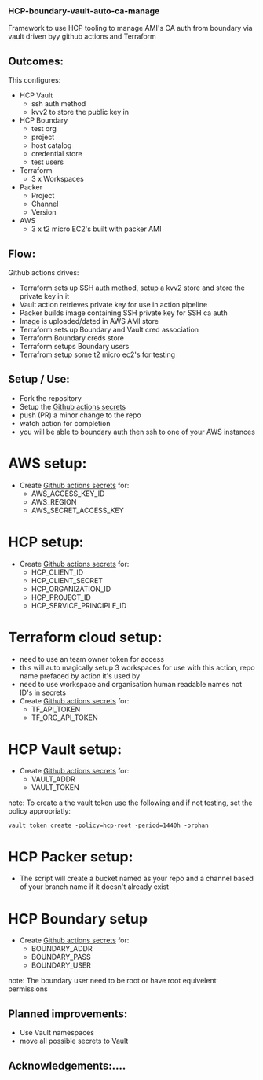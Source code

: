 ### HCP-boundary-vault-auto-ca-manage
Framework to use HCP tooling to manage AMI's CA auth from boundary via vault driven byy github actions and Terraform

## Outcomes:
This configures:
- HCP Vault 
    - ssh auth method 
    - kvv2 to store the public key in
- HCP Boundary 
    - test org 
    - project
    - host catalog
    - credential store
    - test users
- Terraform 
    - 3 x Workspaces
- Packer
    - Project
    - Channel
    - Version
- AWS
    - 3 x t2 micro EC2's built with packer AMI

## Flow:
Github actions drives:
- Terraform sets up SSH auth method, setup a kvv2 store and store the private key in it
- Vault action retrieves private key for use in action pipeline 
- Packer builds image containing SSH private key for SSH ca auth
- Image is uploaded/dated in AWS AMI store
- Terraform sets up Boundary and Vault cred association
- Terraform Boundary creds store 
- Terraform setups Boundary users
- Terrafrom setup some t2 micro ec2's for testing

## Setup / Use:
- Fork the repository
- Setup the [Github actions secrets](https://docs.github.com/en/actions/security-guides/using-secrets-in-github-actions#creating-secrets-for-a-repository) 
- push (PR) a minor change to the repo
- watch action for completion
- you will be able to boundary auth then ssh to one of your AWS instances 

# AWS setup:
- Create [Github actions secrets](https://docs.github.com/en/actions/security-guides/using-secrets-in-github-actions#creating-secrets-for-a-repository) for:
    - AWS_ACCESS_KEY_ID
    - AWS_REGION
    - AWS_SECRET_ACCESS_KEY

# HCP setup:
- Create [Github actions secrets](https://docs.github.com/en/actions/security-guides/using-secrets-in-github-actions#creating-secrets-for-a-repository) for:
    - HCP_CLIENT_ID
    - HCP_CLIENT_SECRET
    - HCP_ORGANIZATION_ID
    - HCP_PROJECT_ID
    - HCP_SERVICE_PRINCIPLE_ID

# Terraform cloud setup:
- need to use an team owner token for access
- this will auto magically setup 3 workspaces for use with this action, repo name prefaced by action it's used by
- need to use workspace and organisation human readable names not ID's in secrets
- Create [Github actions secrets](https://docs.github.com/en/actions/security-guides/using-secrets-in-github-actions#creating-secrets-for-a-repository) for:
    - TF_API_TOKEN
    - TF_ORG_API_TOKEN

# HCP Vault setup:
- Create [Github actions secrets](https://docs.github.com/en/actions/security-guides/using-secrets-in-github-actions#creating-secrets-for-a-repository) for:
    - VAULT_ADDR
    - VAULT_TOKEN

note: 
To create a the vault token use the following and if not testing, set the policy appropriatly:
```
vault token create -policy=hcp-root -period=1440h -orphan
```

# HCP Packer setup:
- The script will create a bucket named as your repo and a channel based of your branch name if it doesn't already exist

# HCP Boundary setup
- Create [Github actions secrets](https://docs.github.com/en/actions/security-guides/using-secrets-in-github-actions#creating-secrets-for-a-repository) for:
    - BOUNDARY_ADDR
    - BOUNDARY_PASS
    - BOUNDARY_USER
    
note: 
The boundary user need to be root or have root equivelent permissions

## Planned improvements:
- Use Vault namespaces
- move all possible secrets to Vault

## Acknowledgements:....
